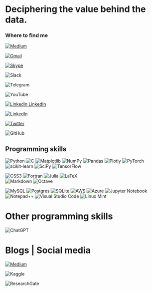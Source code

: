 # Deciphering the value behind the data.

### Where to find me
[![Medium](https://img.shields.io/badge/Medium-@carlosalvarezh-12100E]?style=for-the-badge&logo=medium&logoColor=white)](https://medium.com/@carlosalvarezh)

[![Gmail](https://img.shields.io/badge/Gmail-carlosalvarezh@gmail.com-D14836?style=for-the-badge&logo=gmail&logoColor=white)](carlosalvarezh@gmail.com)

[![Skype](https://img.shields.io/badge/Skype-carlos.alberto.alvarez.henao-%2300AFF0.svg?style=for-the-badge&logo=Skype&logoColor=white)](carlos.alberto.alvarez.henao)

![Slack](https://img.shields.io/badge/Slack-4A154B?style=for-the-badge&logo=slack&logoColor=white)

![Telegram](https://img.shields.io/badge/Telegram-2CA5E0?style=for-the-badge&logo=telegram&logoColor=white)

![YouTube](https://img.shields.io/badge/YouTube-%23FF0000.svg?style=for-the-badge&logo=YouTube&logoColor=white)

[![Linkedin](https://i.stack.imgur.com/gVE0j.png) LinkedIn](https://www.linkedin.com/in/carlosalvarez5)
&nbsp;

[![LinkedIn](https://img.shields.io/badge/linkedin-carlosalvarez5-%230077B5.svg?style=for-the-badge&logo=linkedin&logoColor=white)](https://www.linkedin.com/in/carlosalvarez5)

[![Twitter](https://img.shields.io/twitter/url/https/twitter.com/alvarezhenao.svg?style=social&label=Follow%20%40alvarezhenao)](ttps://www.linkedin.com/in/carlosalvarez5)

![GitHub](https://img.shields.io/badge/github-%23121011.svg?style=for-the-badge&logo=github&logoColor=white)

## Programming skills
![Python](https://img.shields.io/badge/python-3670A0?style=for-the-badge&logo=python&logoColor=ffdd54)
![C](https://img.shields.io/badge/c-%2300599C.svg?style=for-the-badge&logo=c&logoColor=white)
![Matplotlib](https://img.shields.io/badge/Matplotlib-%23ffffff.svg?style=for-the-badge&logo=Matplotlib&logoColor=black)
![NumPy](https://img.shields.io/badge/numpy-%23013243.svg?style=for-the-badge&logo=numpy&logoColor=white)
![Pandas](https://img.shields.io/badge/pandas-%23150458.svg?style=for-the-badge&logo=pandas&logoColor=white)
![Plotly](https://img.shields.io/badge/Plotly-%233F4F75.svg?style=for-the-badge&logo=plotly&logoColor=white)
![PyTorch](https://img.shields.io/badge/PyTorch-%23EE4C2C.svg?style=for-the-badge&logo=PyTorch&logoColor=white)
![scikit-learn](https://img.shields.io/badge/scikit--learn-%23F7931E.svg?style=for-the-badge&logo=scikit-learn&logoColor=white)
![SciPy](https://img.shields.io/badge/SciPy-%230C55A5.svg?style=for-the-badge&logo=scipy&logoColor=%white)
![TensorFlow](https://img.shields.io/badge/TensorFlow-%23FF6F00.svg?style=for-the-badge&logo=TensorFlow&logoColor=white)


![CSS3](https://img.shields.io/badge/css3-%231572B6.svg?style=for-the-badge&logo=css3&logoColor=white)
![Fortran](https://img.shields.io/badge/Fortran-%23734F96.svg?style=for-the-badge&logo=fortran&logoColor=white)
![Julia](https://img.shields.io/badge/-Julia-9558B2?style=for-the-badge&logo=julia&logoColor=white)
![LaTeX](https://img.shields.io/badge/latex-%23008080.svg?style=for-the-badge&logo=latex&logoColor=white)  
![Markdown](https://img.shields.io/badge/markdown-%23000000.svg?style=for-the-badge&logo=markdown&logoColor=white)
![Octave](https://img.shields.io/badge/OCTAVE-darkblue?style=for-the-badge&logo=octave&logoColor=fcd683)
  

![MySQL](https://img.shields.io/badge/mysql-%2300f.svg?style=for-the-badge&logo=mysql&logoColor=white)
![Postgres](https://img.shields.io/badge/postgres-%23316192.svg?style=for-the-badge&logo=postgresql&logoColor=white)
![SQLite](https://img.shields.io/badge/sqlite-%2307405e.svg?style=for-the-badge&logo=sqlite&logoColor=white)
![AWS](https://img.shields.io/badge/AWS-%23FF9900.svg?style=for-the-badge&logo=amazon-aws&logoColor=white)
![Azure](https://img.shields.io/badge/azure-%230072C6.svg?style=for-the-badge&logo=microsoftazure&logoColor=white)
![Jupyter Notebook](https://img.shields.io/badge/jupyter-%23FA0F00.svg?style=for-the-badge&logo=jupyter&logoColor=white)
![Notepad++](https://img.shields.io/badge/Notepad++-90E59A.svg?style=for-the-badge&logo=notepad%2b%2b&logoColor=black)
![Visual Studio Code](https://img.shields.io/badge/Visual%20Studio%20Code-0078d7.svg?style=for-the-badge&logo=visual-studio-code&logoColor=white)
![Linux Mint](https://img.shields.io/badge/Linux%20Mint-87CF3E?style=for-the-badge&logo=Linux%20Mint&logoColor=white)

# Other programming skills
![ChatGPT](https://img.shields.io/badge/chatGPT-74aa9c?style=for-the-badge&logo=openai&logoColor=white)

# Blogs | Social media
[![Medium](https://img.shields.io/badge/Medium-@carlosalvarezh-12100E]?style=for-the-badge&logo=medium&logoColor=white)](https://medium.com/@carlosalvarezh)

![Kaggle](https://img.shields.io/badge/Kaggle-035a7d?style=for-the-badge&logo=kaggle&logoColor=white)

![ResearchGate](https://img.shields.io/badge/ResearchGate-00CCBB?style=for-the-badge&logo=ResearchGate&logoColor=white)
